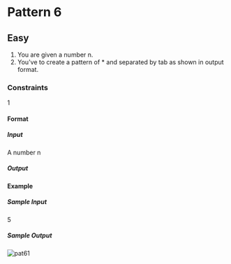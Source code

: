 <h1> Pattern 6 </h1>

<h2> Easy </h2>

1. You are given a number n.
2. You've to create a pattern of * and separated by tab as shown in output format.

<h3> Constraints </h3>

1 

<h4> Format </h4>

<h5> Input </h5> 

A number n

<h5> Output </h5> 


<h4> Example </h4>

<h5> Sample Input </h5> 

5

<h5> Sample Output </h5>

![pat61](https://user-images.githubusercontent.com/81521655/142452958-d1ee3918-3b69-4feb-ba13-5ba8bb2cea68.jpg)
